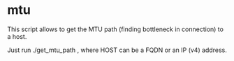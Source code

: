 # mtu

This script allows to get the MTU path (finding bottleneck in connection) to a host.

Just run ./get_mtu_path <HOST>, where HOST can be a FQDN or an IP (v4) address.
